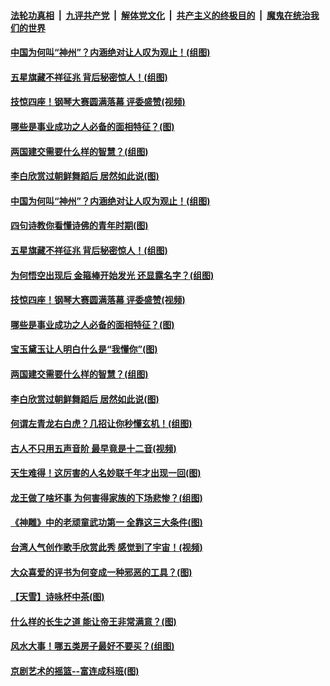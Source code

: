 ####  [法轮功真相](../../../../basic/blob/master/README.md?t=10011626) &nbsp;|&nbsp; [九评共产党](../../../../9ping.md/blob/master/README.md?t=10011626) &nbsp;|&nbsp; [解体党文化](../../../../jtdwh.md/blob/master/README.md?t=10011626)  &nbsp;|&nbsp; [共产主义的终极目的](../../../../gczydzjmd.md/blob/master/README.md?t=10011626) &nbsp;|&nbsp; [魔鬼在统治我们的世界](../../../../mgztzwmdsj.md/blob/master/README.md?t=10011626) 

#### [中国为何叫“神州”？内涵绝对让人叹为观止！(组图)](../pages/p7/906518.md?t=10011626) 

#### [五星旗藏不祥征兆 背后秘密惊人！(组图)](../pages/p7/908808.md?t=10011626) 

#### [技惊四座！钢琴大赛圆满落幕 评委盛赞(视频)](../pages/p7/909017.md?t=10011626) 

#### [哪些是事业成功之人必备的面相特征？(图)](../pages/p7/887405.md?t=10011626) 

#### [两国建交需要什么样的智慧？(组图)](../pages/p7/908829.md?t=10011626) 

#### [李白欣赏过朝鲜舞蹈后 居然如此说(图)](../pages/p7/907873.md?t=10011626) 

#### [中国为何叫“神州”？内涵绝对让人叹为观止！(组图)](../pages/p7/906518.md?t=10011626) 

#### [四句诗教你看懂诗佛的青年时期(图)](../pages/p7/905672.md?t=10011626) 

#### [五星旗藏不祥征兆 背后秘密惊人！(组图)](../pages/p7/908808.md?t=10011626) 

#### [为何悟空出现后 金箍棒开始发光 还显露名字？(组图)](../pages/p7/907757.md?t=10011626) 

#### [技惊四座！钢琴大赛圆满落幕 评委盛赞(视频)](../pages/p7/909017.md?t=10011626) 

#### [哪些是事业成功之人必备的面相特征？(图)](../pages/p7/887405.md?t=10011626) 

#### [宝玉黛玉让人明白什么是“我懂你”(图)](../pages/p7/884113.md?t=10011626) 

#### [两国建交需要什么样的智慧？(组图)](../pages/p7/908829.md?t=10011626) 

#### [李白欣赏过朝鲜舞蹈后 居然如此说(图)](../pages/p7/907873.md?t=10011626) 

#### [何谓左青龙右白虎？几招让你秒懂玄机！(组图)](../pages/p7/887473.md?t=10011626) 

#### [古人不只用五声音阶 最早竟是十二音(视频)](../pages/p7/902540.md?t=10011626) 

#### [天生难得！这厉害的人名妙联千年才出现一回(图)](../pages/p7/908161.md?t=10011626) 

#### [龙王做了啥坏事 为何害得家族的下场悲惨？(组图)](../pages/p7/901805.md?t=10011626) 

#### [《神雕》中的老顽童武功第一 全靠这三大条件(图)](../pages/p7/893512.md?t=10011626) 

#### [台湾人气创作歌手欣赏此秀 感觉到了宇宙！(视频)](../pages/p7/908708.md?t=10011626) 

#### [大众喜爱的评书为何变成一种邪恶的工具？(图)](../pages/p7/907730.md?t=10011626) 

#### [【天雪】诗咏杯中茶(图)](../pages/p7/908705.md?t=10011626) 

#### [什么样的长生之道 能让帝王非常满意？(图)](../pages/p7/908204.md?t=10011626) 

#### [风水大事！哪五类房子最好不要买？(组图)](../pages/p7/887395.md?t=10011626) 

#### [京剧艺术的摇篮--富连成科班(图)](../pages/p7/908478.md?t=10011626) 

